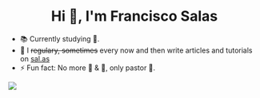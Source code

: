 <h1 align="center">Hi 👋, I'm Francisco Salas</h1>

- 📚 Currently studying   :poop:.
- 📝 I ~~regulary,  sometimes~~ every now and then write articles and tutorials on [sal.as](https://sal.as/)
- ⚡ Fun fact: No more 🍕 & 🍞, only pastor 🌮.
<!--
<p align="left"><img src="https://www.vectorlogo.zone/logos/git-scm/git-scm-icon.svg" alt="git" width="40" height="40"/> <img src="https://devicons.github.io/devicon/devicon.git/icons/go/go-original.svg" alt="go" width="40" height="40"/> <img src="https://devicons.github.io/devicon/devicon.git/icons/linux/linux-original.svg" alt="linux" width="40" height="40"/> <img src="https://www.vectorlogo.zone/logos/opencv/opencv-icon.svg" alt="opencv" width="40" height="40"/> <img src="https://devicons.github.io/devicon/devicon.git/icons/postgresql/postgresql-original-wordmark.svg" alt="postgresql" width="40" height="40"/> <img src="https://devicons.github.io/devicon/devicon.git/icons/python/python-original.svg" alt="python" width="40" height="40"/> <img src="https://www.vectorlogo.zone/logos/pytorch/pytorch-icon.svg" alt="pytorch" width="40" height="40"/><img src="https://www.vectorlogo.zone/logos/tensorflow/tensorflow-icon.svg" alt="tensorflow" width="40" height="40"/></p>
-->


<a href="https://github.com/franksalas">
  <img align="center" src="https://github-readme-stats.vercel.app/api?username=franksalas&hide=contribs&count_private=true" />
</a>
<!-- <a href="https://github.com/franksalas">
  <img align="center" src="https://github-readme-stats.vercel.app/api/top-langs/?username=franksalas&layout=compact" />
</a>
 -->
